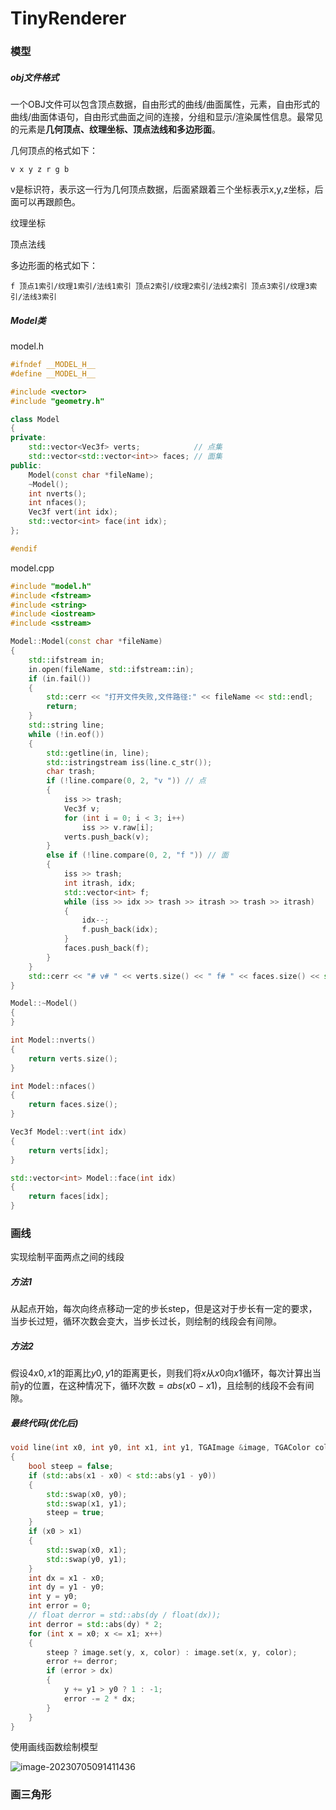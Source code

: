 # TinyRenderer

### 模型

##### obj文件格式

一个OBJ文件可以包含顶点数据，自由形式的曲线/曲面属性，元素，自由形式的曲线/曲面体语句，自由形式曲面之间的连接，分组和显示/渲染属性信息。最常见的元素是**几何顶点、纹理坐标、顶点法线和多边形面**。

几何顶点的格式如下：

```
v x y z r g b
```

v是标识符，表示这一行为几何顶点数据，后面紧跟着三个坐标表示x,y,z坐标，后面可以再跟颜色。

纹理坐标

顶点法线

多边形面的格式如下：

```
f 顶点1索引/纹理1索引/法线1索引 顶点2索引/纹理2索引/法线2索引 顶点3索引/纹理3索引/法线3索引
```

##### Model类

model.h

```cpp
#ifndef __MODEL_H__
#define __MODEL_H__

#include <vector>
#include "geometry.h"

class Model
{
private:
    std::vector<Vec3f> verts;            // 点集
    std::vector<std::vector<int>> faces; // 面集
public:
    Model(const char *fileName);
    ~Model();
    int nverts();
    int nfaces();
    Vec3f vert(int idx);
    std::vector<int> face(int idx);
};

#endif
```

model.cpp

```cpp
#include "model.h"
#include <fstream>
#include <string>
#include <iostream>
#include <sstream>

Model::Model(const char *fileName)
{
    std::ifstream in;
    in.open(fileName, std::ifstream::in);
    if (in.fail())
    {
        std::cerr << "打开文件失败,文件路径:" << fileName << std::endl;
        return;
    }
    std::string line;
    while (!in.eof())
    {
        std::getline(in, line);
        std::istringstream iss(line.c_str());
        char trash;
        if (!line.compare(0, 2, "v ")) // 点
        {
            iss >> trash;
            Vec3f v;
            for (int i = 0; i < 3; i++)
                iss >> v.raw[i];
            verts.push_back(v);
        }
        else if (!line.compare(0, 2, "f ")) // 面
        {
            iss >> trash;
            int itrash, idx;
            std::vector<int> f;
            while (iss >> idx >> trash >> itrash >> trash >> itrash)
            {
                idx--;
                f.push_back(idx);
            }
            faces.push_back(f);
        }
    }
    std::cerr << "# v# " << verts.size() << " f# " << faces.size() << std::endl;
}

Model::~Model()
{
}

int Model::nverts()
{
    return verts.size();
}

int Model::nfaces()
{
    return faces.size();
}

Vec3f Model::vert(int idx)
{
    return verts[idx];
}

std::vector<int> Model::face(int idx)
{
    return faces[idx];
}

```



### 画线

实现绘制平面两点之间的线段

##### 方法1 

从起点开始，每次向终点移动一定的步长step，但是这对于步长有一定的要求，当步长过短，循环次数会变大，当步长过长，则绘制的线段会有间隙。

##### 方法2

假设$4x0,x1$的距离比$y0,y1$的距离更长，则我们将$x$从$x0$向$x1$循环，每次计算出当前y的位置，在这种情况下，循环次数$=abs(x0-x1)$，且绘制的线段不会有间隙。

##### 最终代码(优化后)

```cpp
void line(int x0, int y0, int x1, int y1, TGAImage &image, TGAColor color)
{
    bool steep = false;
    if (std::abs(x1 - x0) < std::abs(y1 - y0))
    {
        std::swap(x0, y0);
        std::swap(x1, y1);
        steep = true;
    }
    if (x0 > x1)
    {
        std::swap(x0, x1);
        std::swap(y0, y1);
    }
    int dx = x1 - x0;
    int dy = y1 - y0;
    int y = y0;
    int error = 0;
    // float derror = std::abs(dy / float(dx));
    int derror = std::abs(dy) * 2;
    for (int x = x0; x <= x1; x++)
    {
        steep ? image.set(y, x, color) : image.set(x, y, color);
        error += derror;
        if (error > dx)
        {
            y += y1 > y0 ? 1 : -1;
            error -= 2 * dx;
        }
    }
}
```

使用画线函数绘制模型

  ![image-20230705091411436](C:\Users\17633\AppData\Roaming\Typora\typora-user-images\image-20230705091411436.png)

### 画三角形

